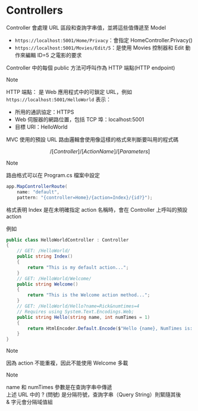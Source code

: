 # Controllers
Controller 會處理 URL 區段和查詢字串值，並將這些值傳遞至 Model
- `https://localhost:5001/Home/Privacy`：會指定 HomeController.Privacy()
- `https://localhost:5001/Movies/Edit/5`：是使用 Movies 控制器和 Edit 動作來編輯 ID=5 之電影的要求

Controller 中的每個 public 方法可呼叫作為 HTTP 端點(HTTP endpoint)  

> [!NOTE]
> HTTP 端點：
> 是 Web 應用程式中的可鎖定 URL，例如 `https://localhost:5001/HelloWorld`
> 表示：
> - 所用的通訊協定：HTTPS
> - Web 伺服器的網路位置，包括 TCP 埠：localhost:5001
> - 目標 URI：HelloWorld

MVC 使用的預設 URL 路由邏輯會使用像這樣的格式來判斷要叫用的程式碼

$$
/[Controller]/[ActionName]/[Parameters]
$$

> [!NOTE]
> 路由格式可以在 Program.cs 檔案中設定
> ```C#
> app.MapControllerRoute(
>     name: "default",
>     pattern: "{controller=Home}/{action=Index}/{id?}");
> ```
> 格式表明 Index 是在未明確指定 action 名稱時，會在 Controller 上呼叫的預設 action

例如
```C#
public class HelloWorldController : Controller
{
    // GET: /HelloWorld/
    public string Index()
    {
        return "This is my default action...";
    }
    // GET: /HelloWorld/Welcome/ 
    public string Welcome()
    {
        return "This is the Welcome action method...";
    }
    // GET: /HelloWorld/Hello?name=Rick&numtimes=4
    // Requires using System.Text.Encodings.Web;
    public string Hello(string name, int numTimes = 1)
    {
        return HtmlEncoder.Default.Encode($"Hello {name}, NumTimes is: {numTimes}");
    }
}
```
> [!NOTE]
> 因為 action 不能重複，因此不能使用 Welcome 多載

> [!NOTE]
> name 和 numTimes 參數是在查詢字串中傳遞  
> 上述 URL 中的 ? (問號) 是分隔符號，查詢字串（Query String）則緊隨其後  
> & 字元會分隔域值組
